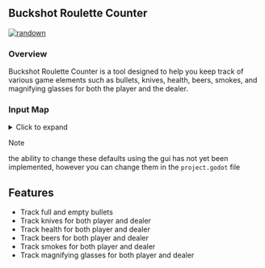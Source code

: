 ## Buckshot Roulette Counter

[![randown](https://aqclf.xyz/randown/randown.svg)](https://aqclf.xyz/randown?username=aquaticcalf&reponame=buckshot-roulette-counter)

### Overview

Buckshot Roulette Counter is a tool designed to help you keep track of various game elements such as bullets, knives, health, beers, smokes, and magnifying glasses for both the player and the dealer.

### Input Map

<details>
<summary>Click to expand</summary>

```
full_bullets_increase -> tab
full_bullets_decrease -> capslock
empty_bullets_increase -> shift
empty_bullets_decrease -> ctrl
---
my_knifes_increase -> k
my_knifes_decrease -> l
dealer_knifes_increase -> j
dealer_knifes_decrease -> ;
---
my_health_increase -> h
my_health_decrease -> g
dealer_health_increase -> f
dealer_health_decrease -> d
---
my_beers_increase -> b
my_beers_decrease -> v
dealer_beers_increase -> c
dealer_beers_decrease -> x
---
my_smokes_increase -> s
my_smokes_decrease -> a
dealer_smokes_increase -> r
dealer_smokes_decrease -> e
---
my_magnifying_glasses_increase -> m
my_magnifying_glasses_decrease -> n
dealer_magnifying_glasses_increase -> .
dealer_magnifying_glasses_decrease -> ,
---
settings -> esc
```

</details>


> [!Note]
> the ability to change these defaults using the gui has not yet been implemented, however you can change them in the `project.godot` file

## Features

- Track full and empty bullets
- Track knives for both player and dealer
- Track health for both player and dealer
- Track beers for both player and dealer
- Track smokes for both player and dealer
- Track magnifying glasses for both player and dealer

